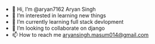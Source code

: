 - 👋 Hi, I’m @aryan7162 Aryan Singh
- 👀 I’m interested in learning new things
- 🌱 I’m currently learning full stack devlopment
- 💞️ I’m looking to collaborate on django
- 📫 How to reach me aryansingh.masum014@gmail.com

<!---
aryan7162/aryan7162 is a ✨ special ✨ repository because its `README.md` (this file) appears on your GitHub profile.
You can click the Preview link to take a look at your changes.
--->

